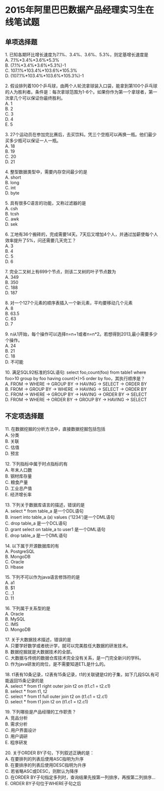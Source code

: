 # 2015年阿里巴巴数据产品经理实习生在线笔试题
## 单项选择题
1\. 已知各期环比增长速度为7.1%、3.4%、3.6%、5.3%，则定基增长速度是  
A. 7.1%*3.4%*3.6%*5.3%  
B. (7.1%*3.4%*3.6%*5.3%)-1  
C. 107.1%*103.4%*103.6%*105.3%  
D. (107.1%*103.4%*103.6%*105.3%)-1  

2\. 假设排列着100个乒乓球，由两个人轮流拿球装入口袋，能拿到第100个乒乓球的人为胜利者。条件是：每次拿球范围为1-6个。如果你作为第一个拿球者，第一次拿几个可以保证你最终胜利。  
A. 1  
B. 2  
C. 3  
D. 4  
E. 5  

3\. 27个运动员在参加完比赛后，去买饮料。凭三个空瓶可以再换一瓶。他们最少买多少瓶可以保证一人一瓶。  
A. 18  
B. 19  
C. 20  
D. 21  

4\. 整型数据类型中，需要内存空间最少的是  
A. short  
B. long  
C. int  
D. byte  

5\. 具有很多C语言的功能，又称过滤器的是  
A. csh  
B. tcsh  
C. awk  
D. sek  

6\. 工地有36个搬砖的，完成需要14天。7天后又增加4个人，并通过加薪使每个人效率提升了5%，问还需要几天完工？  
A. 3  
B. 4  
C. 5  
D. 6  

7\. 完全二叉树上有699个节点，则该二叉树的叶子节点数为  
A. 349  
B. 350  
C. 188  
D. 187  

8\. 对一个127个元素的顺序表插入一个新元素，平均要移动几个元素  
A. 8  
B. 63.5  
C. 63  
D. 7  

9\. n从1开始，每个操作可以选择n=n+1或者n=n*2。若想得到2013,最小需要多少个操作。  
A. 24  
B. 21  
C. 18  
D. 不可能  

10\. 满足SQL92标准的SQL语句: select foo,count(foo) from table1 where foo>10 group by foo having count(*)>5 order by foo，其执行顺序是？  
A. FROM -> WHERE -> GROUP BY -> HAVING -> SELECT -> ORDER BY  
B. FROM -> GROUP BY -> WHERE -> HAVING -> SELECT -> ORDER BY  
C. FROM -> WHERE -> GROUP BY -> HAVING -> ORDER BY -> SELECT  
D. FROM -> WHERE -> ORDER BY -> GROUP BY -> HAVING -> SELECT  

## 不定项选择题
11\. 在数据挖掘的分析方法中，直接数据挖掘包括包括  
A. 分类  
B. 关联  
C. 估值  
D. 预言  

12\. 下列指标中属于时点指标的有  
A. 年末人口数  
B. 钢材库存量  
C. 粮食产量  
D. 工业总产值  
E. 经济增长率  

13\. 下列关于数据库语言的描述，错误的是  
A. select * from table_a 是一个DDL语句  
B. insert into table_a (a) values ('1234')是一个DML语句  
C. drop table_a 是一个DCL语句  
D. grant select on table_a to user1 是一个DML语句  
E. drop table_a 是一个DML语句  

14\. 以下属于开源数据库的有  
A. PostgreSQL  
B. MongoDB  
C. Oracle  
D. Hbase  

15\. 下列不可以作为java语言修饰符的是  
A. a1  
B. $1  
C. _1  
D. 11  

16\. 下列属于关系型的是  
A. Oracle  
B. MySQL  
C. IMS  
D. MongoDB  

17\. 关于大数据技术描述，错误的是  
A. 只要学好数学或者统计学，就可以完美胜任大数据的研发技术。  
B. 数据挖掘就是大数据技术的全部。  
C. 大数据与传统的数据仓库技术完全没有关系，是一门完全新兴的学科。  
D. 作为java研发的岗位，是不需要知道ETL是什么的。  

18\. t1表有10条记录，t2表有15条记录，t1的关联键是t2的子集，如下几段SQL有可能返回15条记录的是  
A. select * from t1 right outer join t2 on (t1.c1 = t2.c1)  
B. select * from t1, t2  
C. select * from t1 full outer join t2 on (t1.c1 = t2.c1)  
D. select * from t1 join t2 on (t1.c1 = t2.c1)  

19\. 下列哪些是产品经理的工作职责？  
A. 竞品分析  
B. 需求分析  
C. 用户界面设计  
D. 用户调研  
E. 程序研发  

20\. 关于ORDER BY子句，下列叙述正确的是：  
A. 在要排列的列表后使用ASC指明为升序  
B. 在要排序的列表后使用DESC指明为升序  
C. 若省略ASC或DESC，则默认为降序  
D. 在ORDER BY子句指定多列时，查询结果先按第一列排序，再按第二列排序...  
E. ORDER BY子句位于WHERE子句之后  
